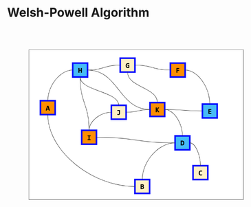 # Welsh-Powell Algorithm

<div style="width: 100%; display: flex;">
    <table>
            <tr>
                <th>Vertex</th>
                <th>Valence</th>
            </tr>
            <tr>
                <td>H</td>
                <td>5</td>
            </tr>
            <tr>
                <td>K</td>
                <td>5</td>
            </tr>
            <tr>
                <td>D</td>
                <td>4</td>
            </tr>
            <tr>
                <td>I</td>
                <td>3</td>
            </tr>
            <tr>
                <td>J</td>
                <td>3</td>
            </tr>
            <tr>
                <td>G</td>
                <td>3</td>
            </tr>
            <tr>
                <td>A</td>
                <td>2</td>
            </tr>
            <tr>
                <td>B</td>
                <td>2</td>
            </tr>
            <tr>
                <td>E</td>
                <td>2</td>
            </tr>
            <tr>
                <td>F</td>
                <td>2</td>
            </tr>
            <tr>
                <td>C</td>
                <td>1</td>
            </tr>
        </tbody>
    </table>
    <img src='./assets/welsh-powell-8.png' height='350px' style='margin: 50px;' />
</div>
